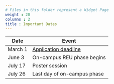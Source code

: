 ```yaml
---
# Files in this folder represent a Widget Page
weight : 20
columns : 2
title : Important Dates
---
```


| Date | Event | 
| -----| ----- |
| March 1 | [Application deadline](https://etap.nsf.gov/award/5215/opportunity/6964)  |
| June 3 | On-campus REU phase begins |
| July 17 | Poster session|
| July 26 | Last day of on-campus phase | 
